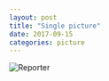 ```yaml
---
layout: post
title: "Single picture"
date: 2017-09-15
categories: picture
---
```

<link href="/css/posts.css" type="text/css" rel="stylesheet">
<link href="/css/photos.css" type="text/css" rel="stylesheet">
<img data-src="/assets/pictures/2.jpg"
 class="lazyload" alt="Reporter">
